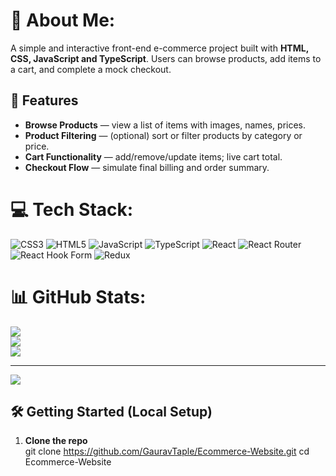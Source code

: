   # 💫 About Me:
A simple and interactive front-end e-commerce project built with **HTML, CSS, JavaScript and TypeScript**. Users can browse products, add items to a cart, and complete a mock checkout.

## 🚀 Features

- **Browse Products** — view a list of items with images, names, prices.
- **Product Filtering** — (optional) sort or filter products by category or price.
- **Cart Functionality** — add/remove/update items; live cart total.
- **Checkout Flow** — simulate final billing and order summary.


# 💻 Tech Stack:
![CSS3](https://img.shields.io/badge/css3-%231572B6.svg?style=for-the-badge&logo=css3&logoColor=white) ![HTML5](https://img.shields.io/badge/html5-%23E34F26.svg?style=for-the-badge&logo=html5&logoColor=white) ![JavaScript](https://img.shields.io/badge/javascript-%23323330.svg?style=for-the-badge&logo=javascript&logoColor=%23F7DF1E) ![TypeScript](https://img.shields.io/badge/typescript-%23007ACC.svg?style=for-the-badge&logo=typescript&logoColor=white) ![React](https://img.shields.io/badge/react-%2320232a.svg?style=for-the-badge&logo=react&logoColor=%2361DAFB) ![React Router](https://img.shields.io/badge/React_Router-CA4245?style=for-the-badge&logo=react-router&logoColor=white) ![React Hook Form](https://img.shields.io/badge/React%20Hook%20Form-%23EC5990.svg?style=for-the-badge&logo=reacthookform&logoColor=white) ![Redux](https://img.shields.io/badge/redux-%23593d88.svg?style=for-the-badge&logo=redux&logoColor=white)
# 📊 GitHub Stats:
![](https://github-readme-stats.vercel.app/api?username=GauravTaple&theme=gruvbox&hide_border=false&include_all_commits=true&count_private=true)<br/>
![](https://nirzak-streak-stats.vercel.app/?user=GauravTaple&theme=gruvbox&hide_border=false)<br/>
![](https://github-readme-stats.vercel.app/api/top-langs/?username=GauravTaple&theme=gruvbox&hide_border=false&include_all_commits=true&count_private=true&layout=compact)

---
[![](https://visitcount.itsvg.in/api?id=GauravTaple&icon=0&color=0)](https://visitcount.itsvg.in)

<!-- Proudly created with GPRM ( https://gprm.itsvg.in ) -->

## 🛠️ Getting Started (Local Setup)

1. **Clone the repo**  
   git clone https://github.com/GauravTaple/Ecommerce-Website.git
   cd Ecommerce-Website
